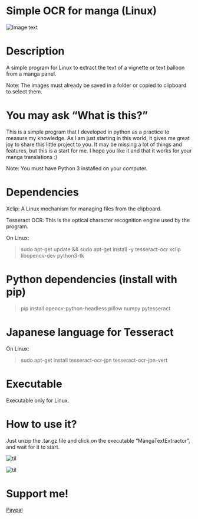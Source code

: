 # Simple OCR for manga (Linux)
![Image text](https://github.com/Yisusdev2005/Simple-OCR-for-Manga/blob/main/captura.png)

# Description
A simple program for Linux to extract the text of a vignette or text balloon from a manga panel.

Note: The images must already be saved in a folder or copied to clipboard to select them.

# You may ask “What is this?”
This is a simple program that I developed in python as a practice to measure my knowledge.
As I am just starting in this world, it gives me great joy to share this little project to you.
It may be missing a lot of things and features, but this is a start for me.
I hope you like it and that it works for your manga translations :)

Note: You must have Python 3 installed on your computer.

# Dependencies
Xclip: A Linux mechanism for managing files from the clipboard.

Tesseract OCR: This is the optical character recognition engine used by the program.

On Linux: 
> sudo apt-get update && sudo apt-get install -y tesseract-ocr xclip libopencv-dev python3-tk

# Python dependencies (install with pip)
> pip install opencv-python-headless pillow numpy pytesseract

# Japanese language for Tesseract
On Linux: 
> sudo apt-get install tesseract-ocr-jpn tesseract-ocr-jpn-vert 

# Executable
Executable only for Linux.

# How to use it?
Just unzip the .tar.gz file and click on the executable “MangaTextExtractor”, and wait for it to start.

![til](https://github.com/Yisusdev2005/Simple-OCR-for-Manga/blob/main/Demostration.gif)  

![til](https://github.com/Yisusdev2005/Simple-OCR-for-Manga/blob/main/Demostration_2.gif)

# Support me!
[Paypal](https://paypal.me/YisusM146?country.x=EC&locale.x=es_XC)
